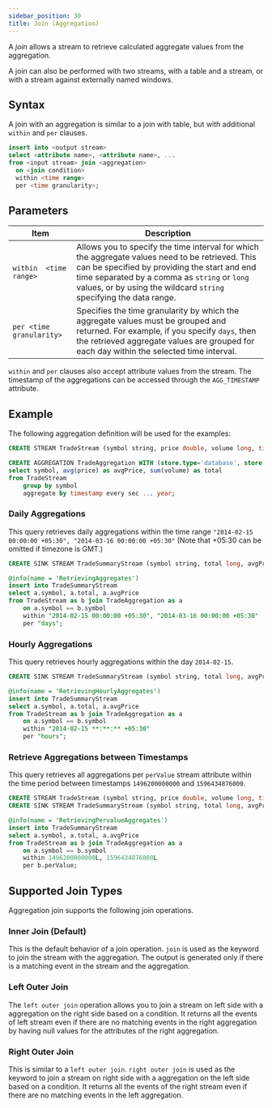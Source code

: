 ```yaml
---
sidebar_position: 30
title: Join (Aggregation)
---
```


A _join_ allows a stream to retrieve calculated aggregate values from the aggregation.

A join can also be performed with two streams, with a table and a stream, or with a stream against externally named windows.

## Syntax

A join with an aggregation is similar to a join with table, but with additional `within` and `per` clauses.

```sql
insert into <output stream>
select <attribute name>, <attribute name>, ...
from <input stream> join <aggregation>
  on <join condition>
  within <time range>
  per <time granularity>;
```

## Parameters

| Item | Description |
|---------|---------|
| `within  <time range>`| Allows you to specify the time interval for which the aggregate values need to be retrieved. This can be specified by providing the start and end time separated by a comma as `string` or `long` values, or by using the wildcard `string` specifying the data range. |
| `per <time granularity>`| Specifies the time granularity by which the aggregate values must be grouped and returned. For example, if you specify `days`, then the retrieved aggregate values are grouped for each day within the selected time interval. |

`within` and `per` clauses also accept attribute values from the stream.
The timestamp of the aggregations can be accessed through the `AGG_TIMESTAMP` attribute.

## Example

The following aggregation definition will be used for the examples:

```sql
CREATE STREAM TradeStream (symbol string, price double, volume long, timestamp long);

CREATE AGGREGATION TradeAggregation WITH (store.type='database', store.replication.type='global')
select symbol, avg(price) as avgPrice, sum(volume) as total
from TradeStream
    group by symbol
    aggregate by timestamp every sec ... year;
```

### Daily Aggregations

This query retrieves daily aggregations within the time range `"2014-02-15 00:00:00 +05:30", "2014-03-16 00:00:00 +05:30"` (Note that +05:30 can be omitted if timezone is GMT.)

```sql
CREATE SINK STREAM TradeSummaryStream (symbol string, total long, avgPrice double);

@info(name = 'RetrievingAggregates')
insert into TradeSummaryStream
select a.symbol, a.total, a.avgPrice 
from TradeStream as b join TradeAggregation as a
    on a.symbol == b.symbol 
    within "2014-02-15 00:00:00 +05:30", "2014-03-16 00:00:00 +05:30" 
    per "days";
```

### Hourly Aggregations

This query retrieves hourly aggregations within the day `2014-02-15`.

```sql
CREATE SINK STREAM TradeSummaryStream (symbol string, total long, avgPrice double);

@info(name = 'RetrievingHourlyAggregates')
insert into TradeSummaryStream
select a.symbol, a.total, a.avgPrice 
from TradeStream as b join TradeAggregation as a
    on a.symbol == b.symbol 
    within "2014-02-15 **:**:** +05:30"
    per "hours";
```

### Retrieve Aggregations between Timestamps

This query retrieves all aggregations per `perValue` stream attribute within the time period between timestamps `1496200000000` and `1596434876000`.

```sql
CREATE STREAM TradeStream (symbol string, price double, volume long, timestamp long, perValue string);
CREATE SINK STREAM TradeSummaryStream (symbol string, total long, avgPrice double);

@info(name = 'RetrievingPervalueAggregates')
insert into TradeSummaryStream
select a.symbol, a.total, a.avgPrice 
from TradeStream as b join TradeAggregation as a
    on a.symbol == b.symbol 
    within 1496200000000L, 1596434876000L
    per b.perValue;
```

## Supported Join Types

Aggregation join supports the following join operations.

### Inner Join (Default)

This is the default behavior of a join operation. `join` is used as the keyword to join the stream with the aggregation. The output is generated only if there is a matching event in the stream and the aggregation.

### Left Outer Join

The `left outer join` operation allows you to join a stream on left side with a aggregation on the right side based on a condition.
It returns all the events of left stream even if there are no matching events in the right aggregation by having null values for the attributes of the right aggregation.

### Right Outer Join

This is similar to a `left outer join`. `right outer join` is used as the keyword to join a stream on right side with a aggregation on the left side based on a condition. It returns all the events of the right stream even if there are no matching events in the left aggregation.
